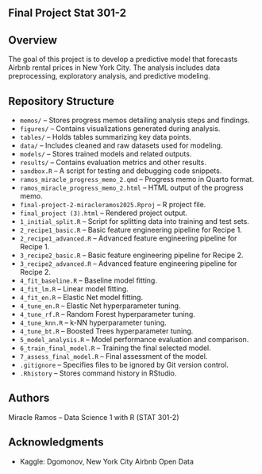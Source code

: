 ## Final Project Stat 301-2

## Overview
The goal of this project is to develop a predictive model that forecasts Airbnb rental prices in New York City. The analysis includes data preprocessing, exploratory analysis, and predictive modeling.

## Repository Structure
- `memos/` – Stores progress memos detailing analysis steps and findings.
- `figures/` – Contains visualizations generated during analysis.
- `tables/` – Holds tables summarizing key data points.
- `data/` – Includes cleaned and raw datasets used for modeling.
- `models/` – Stores trained models and related outputs.
- `results/` – Contains evaluation metrics and other results.
- `sandbox.R` – A script for testing and debugging code snippets.
- `ramos_miracle_progress_memo_2.qmd` – Progress memo in Quarto format.
- `ramos_miracle_progress_memo_2.html` – HTML output of the progress memo.
- `final-project-2-miracleramos2025.Rproj` – R project file.
- `final_project (3).html` – Rendered project output.
- `1_initial_split.R` – Script for splitting data into training and test sets.
- `2_recipe1_basic.R` – Basic feature engineering pipeline for Recipe 1.
- `2_recipe1_advanced.R` – Advanced feature engineering pipeline for Recipe 1.
- `3_recipe2_basic.R` – Basic feature engineering pipeline for Recipe 2.
- `3_recipe2_advanced.R` – Advanced feature engineering pipeline for Recipe 2.
- `4_fit_baseline.R` – Baseline model fitting.
- `4_fit_lm.R` – Linear model fitting.
- `4_fit_en.R` – Elastic Net model fitting.
- `4_tune_en.R` – Elastic Net hyperparameter tuning.
- `4_tune_rf.R` – Random Forest hyperparameter tuning.
- `4_tune_knn.R` – k-NN hyperparameter tuning.
- `4_tune_bt.R` – Boosted Trees hyperparameter tuning.
- `5_model_analysis.R` – Model performance evaluation and comparison.
- `6_train_final_model.R` – Training the final selected model.
- `7_assess_final_model.R` – Final assessment of the model.
- `.gitignore` – Specifies files to be ignored by Git version control.
- `.Rhistory` – Stores command history in RStudio.

## Authors
Miracle Ramos – Data Science 1 with R (STAT 301-2)

## Acknowledgments
- Kaggle: Dgomonov, New York City Airbnb Open Data
